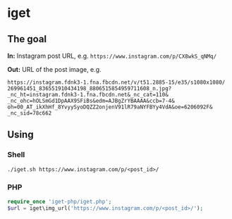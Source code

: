 # iget

## The goal

**In:** Instagram post URL, e.g. `https://www.instagram.com/p/CX8wkS_qNMq/`

**Out:** URL of the post image, e.g.
```
https://instagram.fdnk3-1.fna.fbcdn.net/v/t51.2885-15/e35/s1080x1080/
269961451_836551910434198_8806515854959711608_n.jpg?
_nc_ht=instagram.fdnk3-1.fna.fbcdn.net&_nc_cat=110&
_nc_ohc=hOLSmGd1DpAAX9SFiBs&edm=AJBgZrYBAAAA&ccb=7-4&
oh=00_AT_ikXhHf_8YvyySyoDQZZ2onjenV91lR79aNYFBYy4VdA&oe=6206092F&
_nc_sid=78c662
```

## Using

### Shell

`./iget.sh https://www.instagram.com/p/<post_id>/`

### PHP

```php
require_once 'iget-php/iget.php';
$url = iget\img_url('https://www.instagram.com/p/<post_id>/');
```
